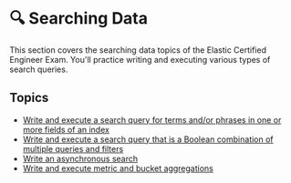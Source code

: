 # 🔍 Searching Data

This section covers the searching data topics of the Elastic Certified Engineer Exam. You'll practice writing and executing various types of search queries.

## Topics

- [Write and execute a search query for terms and/or phrases in one or more fields of an index](Search_Query_Terms/search_query_terms.md)
- [Write and execute a search query that is a Boolean combination of multiple queries and filters](Search_query_terms_phrases/search_query_terms_phrases.md)
- [Write an asynchronous search](Asynchronous_Search/asynchronous_search.md)
- [Write and execute metric and bucket aggregations](Metric_Bucket_Aggregations/metric_bucket_aggregations.md)


